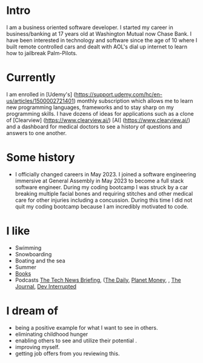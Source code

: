 
# Intro

I am a business oriented software developer. I started my career in business/banking at 17 years old at Washington Mutual now Chase Bank. I have been interested in technology and software since the age of 10 where I built remote controlled cars and dealt with AOL's dial up internet to learn how to jailbreak Palm-Pilots.

# Currently

I am enrolled in [Udemy's] (https://support.udemy.com/hc/en-us/articles/1500002721401) monthly subscription which allows me to learn new programming languages, frameworks and to stay sharp on my programming skills. I have dozens of ideas for applications such as a clone of [Clearview] (https://www.clearview.ai/) [AI] (https://www.clearview.ai/) and a dashboard for medical doctors to see a history of questions and answers to one another.


# Some history

- I officially changed careers in May 2023. I joined a software engineering immersive at General Assembly in May 2023 to become a full stack software engineer. During my coding bootcamp I was struck by a car breaking multiple facial bones and requiring stitches and other medical care for other injuries including a concussion. During this time I did not quit my coding bootcamp because I am incredibly motivated to code. 

# I like

- Swimming
- Snowboarding
- Boating and the sea
- Summer
- [Books](https://www.amazon.com/Power-Now-Guide-Spiritual-Enlightenment/dp/1577314808)
- Podcasts [The Tech News Briefing](https://www.wsj.com/podcasts/tech-news-briefing?mod=podcasts_tile), ([The Daily](https://www.nytimes.com/column/the-daily), [Planet Money](https://www.npr.org/sections/money/), , [The Journal](https://www.wsj.com/podcasts/the-journal), [Dev Interrupted](https://podcasts.apple.com/ca/podcast/dev-interrupted/id1537003676)


# I dream of

- being a positive example for what I want to see in others.
- eliminating childhood hunger
- enabling others to see and utilize their potential .
- improving myself.
- getting job offers from you reviewing this.
